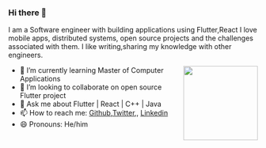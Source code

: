 
<!--
**akashhkrishh/akashhkrishh** is a ✨ _special_ ✨ repository because its `README.md` (this file) appears on your GitHub profile.

Here are some ideas to get you started:

- 🔭 I’m currently working on ...

- 👯 I’m looking to collaborate on ...
- 🤔 I’m looking for help with ...
- 💬 Ask me about ...
- 📫 How to reach me: ...
- 😄 Pronouns: ...
- ⚡ Fun fact: ...
-->

### Hi there 👋

I am a Software engineer with building applications using Flutter,React
I love mobile apps, distributed systems, open source projects and the challenges associated with them.
I like writing,sharing my knowledge with other engineers.

<img align ="right" src = "https://img.freepik.com/premium-vector/business-man-desktop-with-laptop-freelancer-office-worker_88114-415.jpg?w=740" width="150" height="150">

- 🌱 I’m currently learning Master of Computer Applications
- 👯 I’m looking to collaborate on open source Flutter project 
- 💬 Ask me about Flutter | React | C++ | Java
- 📫 How to reach me: [Github](https://github.com/akashhkrishh),[Twitter](https://twitter.com/akashhkrishh),, [Linkedin](https://www.linkedin.com/in/akashhkrishh/)
- 😄 Pronouns:  He/him


<!--START_SECTION:activity-->

<!--END_SECTION:activity-->



